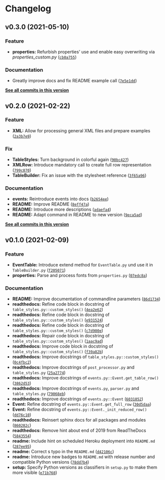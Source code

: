 # Changelog

<!--next-version-placeholder-->

## v0.3.0 (2021-05-10)
### Feature
* **properties:** Refurbish properties' use and enable easy overwriting via _properties_custom.py_ ([`cb0a755`](https://github.com/BjoernLudwigPTB/pyxml2pdf/commit/cb0a75579183fb2d12eb9710a926eb7fac547710))

### Documentation
* Greatly improve docs and fix README example call ([`7e5e1dd`](https://github.com/BjoernLudwigPTB/pyxml2pdf/commit/7e5e1dd94583391b8625753967357b637c7f2d74))

**[See all commits in this version](https://github.com/BjoernLudwigPTB/pyxml2pdf/compare/v0.2.0...v0.3.0)**

## v0.2.0 (2021-02-22)
### Feature
* **XML:** Allow for processing general XML files and prepare examples ([`2a3b7e9`](https://github.com/BjoernLudwigPTB/pyxml2pdf/commit/2a3b7e9dec9301840176408b0e36036725ef1b9a))

### Fix
* **TableStyles:** Turn background in colorful again ([`90bc427`](https://github.com/BjoernLudwigPTB/pyxml2pdf/commit/90bc427f9386dc625107035084e213bd85de2145))
* **XMLRow:** Introduce mandatory call to create full row representation ([`799c870`](https://github.com/BjoernLudwigPTB/pyxml2pdf/commit/799c87050231a4be79cf9d92ea25f17207619ff0))
* **TableBuilder:** Fix an issue with the stylesheet reference ([`3f65a96`](https://github.com/BjoernLudwigPTB/pyxml2pdf/commit/3f65a9634ca9ec6aef591988ac5451d1816b8def))

### Documentation
* **events:** Reintroduce events into docs ([`b2654ee`](https://github.com/BjoernLudwigPTB/pyxml2pdf/commit/b2654ee25adbe6761a17dba30c3bc8c61c27acf8))
* **README:** Improve README ([`8eff47a`](https://github.com/BjoernLudwigPTB/pyxml2pdf/commit/8eff47a76a810d087ce6720c674db622100389e5))
* **README:** Introduce more descriptions ([`adaefa4`](https://github.com/BjoernLudwigPTB/pyxml2pdf/commit/adaefa421a8888f9325fac8e4cdeb9df203cfb0b))
* **README:** Adapt command in README to new version ([`9eca5ad`](https://github.com/BjoernLudwigPTB/pyxml2pdf/commit/9eca5ad3c6b1d6c33d91271bca1d3b381b354e53))

**[See all commits in this version](https://github.com/BjoernLudwigPTB/pyxml2pdf/compare/v0.1.0...v0.2.0)**

## v0.1.0 (2021-02-09)
### Feature
* **EventTable:** Introduce extend method for `EventTable.py` und use it in `TableBuilder.py` ([`f205071`](https://github.com/BjoernLudwigPTB/pyxml2pdf/commit/f2050712137bb0d4011895e517e6b2158c91ed8e))
* **properties:** Parse and process fonts from `properties.py` ([`07edc8a`](https://github.com/BjoernLudwigPTB/pyxml2pdf/commit/07edc8a94e7126963dba395150e3d160455493a5))

### Documentation
* **README:** Improve documentation of commandline parameters ([`86d1734`](https://github.com/BjoernLudwigPTB/pyxml2pdf/commit/86d1734f9b77e01c1a63797147d96b0b115aebca))
* **readthedocs:** Refine code block in docstring of `table_styles.py::custom_styles()` ([`4ea2e62`](https://github.com/BjoernLudwigPTB/pyxml2pdf/commit/4ea2e62b4121c6378ffad3262ccabf73e234541c))
* **readthedocs:** Refine code block in docstring of `table_styles.py::custom_styles()` ([`e931524`](https://github.com/BjoernLudwigPTB/pyxml2pdf/commit/e931524bd4dc8cc6f4c4579266da8a14174b331c))
* **readthedocs:** Refine code block in docstring of `table_styles.py::custom_styles()` ([`c7d900e`](https://github.com/BjoernLudwigPTB/pyxml2pdf/commit/c7d900e9cf74ff17a5f35d63d1a54fa5d1306ce1))
* **readthedocs:** Repair code block in docstring of `table_styles.py::custom_styles()` ([`1aac9ad`](https://github.com/BjoernLudwigPTB/pyxml2pdf/commit/1aac9ad15d3517f338a5f60de95ebeeb9bf45da3))
* **readthedocs:** Improve code block in docstring of `table_styles.py::custom_styles()` ([`f39a82b`](https://github.com/BjoernLudwigPTB/pyxml2pdf/commit/f39a82bd078036cb5bc5182318ab077ca491cd2d))
* **readthedocs:** Improve docstrings of `table_styles.py::custom_styles()` ([`0c4fbc2`](https://github.com/BjoernLudwigPTB/pyxml2pdf/commit/0c4fbc2f246f0d9b7686383cefe3ad872dd5b9e8))
* **readthedocs:** Improve docstrings of `post_processor.py` and `table_styles.py` ([`25a2774`](https://github.com/BjoernLudwigPTB/pyxml2pdf/commit/25a277437164b7e5bee7424470cffd0b43645c66))
* **readthedocs:** Improve docstrings of `events.py::Event.get_table_row()` ([`3862d53`](https://github.com/BjoernLudwigPTB/pyxml2pdf/commit/3862d534c6e7f576673def2dde5ed02657b19322))
* **readthedocs:** Improve docstrings of `events.py`, `parser.py` and `table_styles.py` ([`79068eb`](https://github.com/BjoernLudwigPTB/pyxml2pdf/commit/79068eb6ed5a56c4c16ee40c9d0fd39fbedba817))
* **readthedocs:** Improve docstrings of `events.py::Event` ([`6031852`](https://github.com/BjoernLudwigPTB/pyxml2pdf/commit/60318528832080789990260c2554e5b3fa3f2e11))
* **Event:** Refine docstring of `events.py::Event.get_full_row` ([`30d5daa`](https://github.com/BjoernLudwigPTB/pyxml2pdf/commit/30d5daa6d659b142243e24763e5f23e0a4091e22))
* **Event:** Refine docstring of `events.py::Event._init_reduced_row()` ([`dd76c10`](https://github.com/BjoernLudwigPTB/pyxml2pdf/commit/dd76c104cba6514d451d2b982415c5c25bda5e04))
* **readthedocs:** Reinsert sphinx docs for all packages and modules ([`860282c`](https://github.com/BjoernLudwigPTB/pyxml2pdf/commit/860282c50b5423dc4a0a3a26516cdaa266b848b6))
* **readthedocs:** Remove hint about end of 2019 from ReadTheDocs ([`5843554`](https://github.com/BjoernLudwigPTB/pyxml2pdf/commit/5843554bfa8732302b05ac564974f2da8cd52933))
* **readme:** Include hint on scheduled Heroku deployment into `README.md` ([`287ee95`](https://github.com/BjoernLudwigPTB/pyxml2pdf/commit/287ee958bb53d46f819c6a7406099c528f6325dd))
* **readme:** Correct s typo in the `README.md` ([`d42106c`](https://github.com/BjoernLudwigPTB/pyxml2pdf/commit/d42106c7c2698f5966fa60975d722f8e61bc5ca6))
* **readme:** Introduce new badges to `README.md` with release number and compatible Python versions ([`78dd7b4`](https://github.com/BjoernLudwigPTB/pyxml2pdf/commit/78dd7b4c0c543ae42c10594d3a6d923099da7c67))
* **setup:** Specify Python versions as classifiers in `setup.py` to make them more visible ([`e71b768`](https://github.com/BjoernLudwigPTB/pyxml2pdf/commit/e71b7687781a29ef1c604eccd5804cc269a9cedc))
